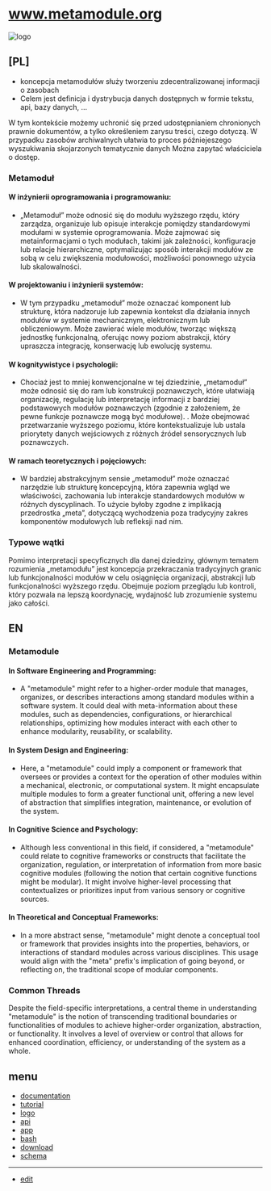 # www.metamodule.org

![logo](http://logo.metamodule.org/1/cover.png)

## [PL]

+ koncepcja metamodułów służy tworzeniu zdecentralizowanej informacji o zasobach
+ Celem jest definicja i dystrybucja danych dostępnych w formie tekstu, api, bazy danych, ...

W tym kontekście możemy uchronić się przed udostępnianiem chronionych prawnie dokumentów, a tylko określeniem zarysu treści, czego dotyczą.
W przypadku zasobów archiwalnych ułatwia to proces późniejeszego wyszukiwania skojarzonych tematycznie danych
Można zapytać właściciela o dostęp.


### Metamoduł

#### W inżynierii oprogramowania i programowaniu:
- „Metamoduł” może odnosić się do modułu wyższego rzędu, który zarządza, organizuje lub opisuje interakcje pomiędzy standardowymi modułami w systemie oprogramowania. Może zajmować się metainformacjami o tych modułach, takimi jak zależności, konfiguracje lub relacje hierarchiczne, optymalizując sposób interakcji modułów ze sobą w celu zwiększenia modułowości, możliwości ponownego użycia lub skalowalności.

#### W projektowaniu i inżynierii systemów:
- W tym przypadku „metamoduł” może oznaczać komponent lub strukturę, która nadzoruje lub zapewnia kontekst dla działania innych modułów w systemie mechanicznym, elektronicznym lub obliczeniowym. Może zawierać wiele modułów, tworząc większą jednostkę funkcjonalną, oferując nowy poziom abstrakcji, który upraszcza integrację, konserwację lub ewolucję systemu.

#### W kognitywistyce i psychologii:
- Chociaż jest to mniej konwencjonalne w tej dziedzinie, „metamoduł” może odnosić się do ram lub konstrukcji poznawczych, które ułatwiają organizację, regulację lub interpretację informacji z bardziej podstawowych modułów poznawczych (zgodnie z założeniem, że pewne funkcje poznawcze mogą być modułowe). . Może obejmować przetwarzanie wyższego poziomu, które kontekstualizuje lub ustala priorytety danych wejściowych z różnych źródeł sensorycznych lub poznawczych.

#### W ramach teoretycznych i pojęciowych:
- W bardziej abstrakcyjnym sensie „metamoduł” może oznaczać narzędzie lub strukturę koncepcyjną, która zapewnia wgląd we właściwości, zachowania lub interakcje standardowych modułów w różnych dyscyplinach. To użycie byłoby zgodne z implikacją przedrostka „meta”, dotyczącą wychodzenia poza tradycyjny zakres komponentów modułowych lub refleksji nad nim.

### Typowe wątki

Pomimo interpretacji specyficznych dla danej dziedziny, głównym tematem rozumienia „metamodułu” jest koncepcja przekraczania tradycyjnych granic lub funkcjonalności modułów w celu osiągnięcia organizacji, abstrakcji lub funkcjonalności wyższego rzędu. Obejmuje poziom przeglądu lub kontroli, który pozwala na lepszą koordynację, wydajność lub zrozumienie systemu jako całości.




## EN


### Metamodule

#### In Software Engineering and Programming:
- A "metamodule" might refer to a higher-order module that manages, organizes, or describes interactions among standard modules within a software system. It could deal with meta-information about these modules, such as dependencies, configurations, or hierarchical relationships, optimizing how modules interact with each other to enhance modularity, reusability, or scalability.

#### In System Design and Engineering:
- Here, a "metamodule" could imply a component or framework that oversees or provides a context for the operation of other modules within a mechanical, electronic, or computational system. It might encapsulate multiple modules to form a greater functional unit, offering a new level of abstraction that simplifies integration, maintenance, or evolution of the system.

#### In Cognitive Science and Psychology:
- Although less conventional in this field, if considered, a "metamodule" could relate to cognitive frameworks or constructs that facilitate the organization, regulation, or interpretation of information from more basic cognitive modules (following the notion that certain cognitive functions might be modular). It might involve higher-level processing that contextualizes or prioritizes input from various sensory or cognitive sources.

#### In Theoretical and Conceptual Frameworks:
- In a more abstract sense, "metamodule" might denote a conceptual tool or framework that provides insights into the properties, behaviors, or interactions of standard modules across various disciplines. This usage would align with the "meta" prefix's implication of going beyond, or reflecting on, the traditional scope of modular components.

### Common Threads

Despite the field-specific interpretations, a central theme in understanding "metamodule" is the notion of transcending traditional boundaries or functionalities of modules to achieve higher-order organization, abstraction, or functionality. It involves a level of overview or control that allows for enhanced coordination, efficiency, or understanding of the system as a whole.



## menu

+ [documentation](http://docs.metamodule.org)
+ [tutorial](http://tutorial.metamodule.org)
+ [logo](http://logo.metamodule.org)
+ [api](http://api.metamodule.org)
+ [app](http://app.metamodule.org)
+ [bash](http://bash.metamodule.org)
+ [download](http://download.metamodule.org)
+ [schema](http://schema.metamodule.org)


---

+ [edit](https://github.com/meta-module/www/edit/main/README.md)
